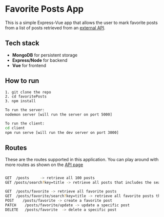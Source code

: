 # Favorite Posts App

This is a simple Express-Vue app that allows the user to mark favorite posts from a list of posts retrieved from an [external API](http://jsonplaceholder.typicode.com/posts).

## Tech stack
- **MongoDB** for persistent storage
- **Express/Node** for backend
- **Vue** for frontend  

## How to run


```bash
1. git clone the repo
2. cd favoritePosts
3. npm install

To run the server:
nodemon server [will run the server on port 5000]

To run the client:
cd client
npm run serve [will run the dev server on port 3000]
```

## Routes
These are the routes supported in this application. You can play around with more routes as shown on the [API page](http://jsonplaceholder.typicode.com/)
```bash

GET	 /posts     -> retrieve all 100 posts 
GET	/posts/search?key=title -> retrieve all posts that includes the search key

GET	 /posts/favorite -> retrieve all favorite posts
GET	 /posts/favorite/search?key=title -> retrieve all favorite posts that includes the search key
POST	/posts/favorite -> create a favorite post
PATCH    /posts/favorite/update -> update a specific post
DELETE   /posts/favorite  -> delete a specific post
```
